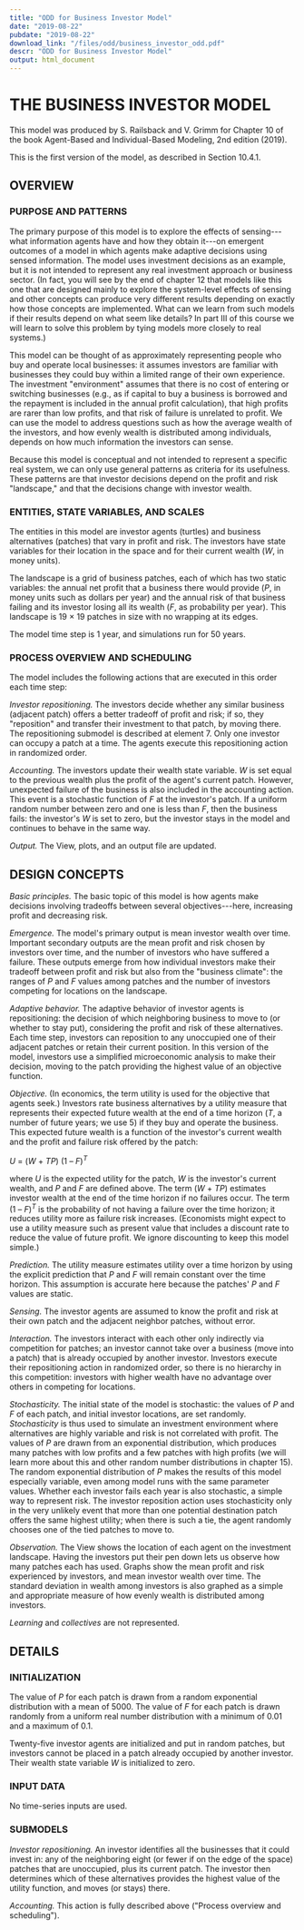 ```yaml
---
title: "ODD for Business Investor Model"
date: "2019-08-22"
pubdate: "2019-08-22"
download_link: "/files/odd/business_investor_odd.pdf"
descr: "ODD for Business Investor Model"
output: html_document
---
```

# THE BUSINESS INVESTOR MODEL

This model was produced by S. Railsback and V. Grimm for Chapter 10 of the book Agent-Based and Individual-Based Modeling, 2nd edition (2019).

This is the first version of the model, as described in Section 10.4.1.

## OVERVIEW

### PURPOSE AND PATTERNS

The primary purpose of this model is to explore the effects of sensing---what information agents have and how they obtain it---on emergent outcomes of a model in which agents make adaptive decisions using sensed information. The model uses investment decisions as an example, but it is not intended to represent any real investment approach or business sector. (In fact, you will see by the end of chapter 12 that models like this one that are designed mainly to explore the system-level effects of sensing and other concepts can produce very different results depending on exactly how those concepts are implemented. What can we learn from such models if their results depend on what seem like details? In part III of this course we will learn to solve this problem by tying models more closely to real systems.) 

This model can be thought of as approximately representing people who buy and operate local businesses: it assumes investors are familiar with businesses they could buy within a limited range of their own experience. The investment "environment" assumes that there is no cost of entering or switching businesses (e.g., as if capital to buy a business is borrowed and the repayment is included in the annual profit calculation), that high profits are rarer than low profits, and that risk of failure is unrelated to profit. We can use the model to address questions such as how the average wealth of the investors, and how evenly wealth is distributed among individuals, depends on how much information the investors can sense. 

Because this model is conceptual and not intended to represent a specific real system, we can only use general patterns as criteria for its usefulness. These patterns are that investor decisions depend on the profit and risk "landscape," and that the decisions change with investor wealth. 

### ENTITIES, STATE VARIABLES, AND SCALES

The entities in this model are investor agents (turtles) and business alternatives (patches) that vary in profit and risk. The investors have state variables for their location in the space and for their current wealth (_W_, in money units).  

The landscape is a grid of business patches, each of which has two static variables: the annual net profit that a business there would provide (_P_, in money units such as dollars per year) and the annual risk of that business failing and its investor losing all its wealth (_F_, as probability per year). This landscape is 19 &times; 19 patches in size with no wrapping at its edges.  

The model time step is 1 year, and simulations run for 50 years. 

### PROCESS OVERVIEW AND SCHEDULING

The model includes the following actions that are executed in this order each time step:  

_Investor repositioning._ The investors decide whether any similar business (adjacent patch) offers a better tradeoff of profit and risk; if so, they "reposition" and transfer their investment to that patch, by moving there. The repositioning submodel is described at element 7. Only one investor can occupy a patch at a time. The agents execute this repositioning action in randomized order.  

_Accounting._ The investors update their wealth state variable. _W_ is set equal to the previous wealth plus the profit of the agent's current patch. However, unexpected failure of the business is also included in the accounting action. This event is a stochastic function of _F_ at the investor's patch. If a uniform random number between zero and one is less than _F_, then the business fails: the investor's _W_ is set to zero, but the investor stays in the model and continues to behave in the same way.  

_Output._ The View, plots, and an output file are updated. 

## DESIGN CONCEPTS

_Basic principles._ The basic topic of this model is how agents make decisions involving tradeoffs between several objectives---here, increasing profit and decreasing risk.  

_Emergence._ The model's primary output is mean investor wealth over time. Important secondary outputs are the mean profit and risk chosen by investors over time, and the number of investors who have suffered a failure. These outputs emerge from how individual investors make their tradeoff between profit and risk but also from the "business climate": the ranges of _P_ and _F_ values among patches and the number of investors competing for locations on the landscape.  

_Adaptive behavior._ The adaptive behavior of investor agents is repositioning: the decision of which neighboring business to move to (or whether to stay put), considering the profit and risk of these alternatives. Each time step, investors can reposition to any unoccupied one of their adjacent patches or retain their current position. In this version of the model, investors use a simplified microeconomic analysis to make their decision, moving to the patch providing the highest value of an objective function.  

_Objective._ (In economics, the term utility is used for the objective that agents seek.) Investors rate business alternatives by a utility measure that represents their expected future wealth at the end of a time horizon (_T_, a number of future years; we use 5) if they buy and operate the business. This expected future wealth is a function of the investor's current wealth and the profit and failure risk offered by the patch:  

_U_ = (_W_ + _TP_) (1 – _F_)<sup>_T_</sup>

where _U_ is the expected utility for the patch, _W_ is the investor's current wealth, and _P_ and _F_ are defined above. The term (_W_ + _TP_) estimates investor wealth at the end of the time horizon if no failures occur. The term (1 – _F_)<sup>_T_</sup> is the probability of not having a failure over the time horizon; it reduces utility more as failure risk increases. (Economists might expect to use a utility measure such as present value that includes a discount rate to reduce the value of future profit. We ignore discounting to keep this model simple.)  

_Prediction._ The utility measure estimates utility over a time horizon by using the explicit prediction that _P_ and _F_ will remain constant over the time horizon. This assumption is accurate here because the patches' _P_ and _F_ values are static.  

_Sensing._ The investor agents are assumed to know the profit and risk at their own patch and the adjacent neighbor patches, without error. 

_Interaction._ The investors interact with each other only indirectly via competition for patches; an investor cannot take over a business (move into a patch) that is already occupied by another investor. Investors execute their repositioning action in randomized order, so there is no hierarchy in this competition: investors with higher wealth have no advantage over others in competing for locations.  

_Stochasticity._ The initial state of the model is stochastic: the values of _P_ and _F_ of each patch, and initial investor locations, are set randomly. _Stochasticity_ is thus used to simulate an investment environment where alternatives are highly variable and risk is not correlated with profit. The values of _P_ are drawn from an exponential distribution, which produces many patches with low profits and a few patches with high profits (we will learn more about this and other random number distributions in chapter 15). The random exponential distribution of _P_ makes the results of this model especially variable, even among model runs with the same parameter values. Whether each investor fails each year is also stochastic, a simple way to represent risk. The investor reposition action uses stochasticity only in the very unlikely event that more than one potential destination patch offers the same highest utility; when there is such a tie, the agent randomly chooses one of the tied patches to move to.  

_Observation._ The View shows the location of each agent on the investment landscape. Having the investors put their pen down lets us observe how many patches each has used. Graphs show the mean profit and risk experienced by investors, and mean investor wealth over time. The standard deviation in wealth among investors is also graphed as a simple and appropriate measure of how evenly wealth is distributed among investors.  

_Learning_ and _collectives_ are not represented. 

## DETAILS

### INITIALIZATION

The value of _P_ for each patch is drawn from a random exponential distribution with a mean of 5000. The value of _F_ for each patch is drawn randomly from a uniform real number distribution with a minimum of 0.01 and a maximum of 0.1.  

Twenty-five investor agents are initialized and put in random patches, but investors cannot be placed in a patch already occupied by another investor. Their wealth state variable _W_ is initialized to zero. 

### INPUT DATA

No time-series inputs are used.

### SUBMODELS

_Investor repositioning._ An investor identifies all the businesses that it could invest in: any of the neighboring eight (or fewer if on the edge of the space) patches that are unoccupied, plus its current patch. The investor then determines which of these alternatives provides the highest value of the utility function, and moves (or stays) there. 

_Accounting._ This action is fully described above ("Process overview and scheduling").

